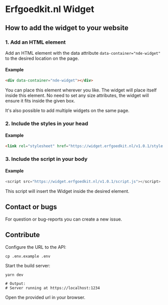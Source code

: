 # Erfgoedkit.nl Widget

## How to add the widget to your website

### 1. Add an HTML element

Add an HTML element with the data attribute `data-container="nde-widget"` to the
desired location on the page.

#### Example

```html
<div data-container="nde-widget"></div>
```

You can place this element wherever you like. The widget will place itself inside this element. No need to set any size attributes, the widget will ensure it fits inside the given box.

It's also possible to add multiple widgets on the same page.

### 2. Include the styles in your head

#### Example

```html
<link rel="stylesheet" href="https://widget.erfgoedkit.nl/v1.0.1/style.css" />
```

### 3. Include the script in your body

#### Example

```js
<script src="https://widget.erfgoedkit.nl/v1.0.1/script.js"></script>
```

This script will insert the Widget inside the desired element.

## Contact or bugs

For question or bug-reports you can create a new issue.

## Contribute

Configure the URL to the API:

```shell
cp .env.example .env
```

Start the build server:

```shell
yarn dev

# Output:
# Server running at https://localhost:1234
```

Open the provided url in your browser.
